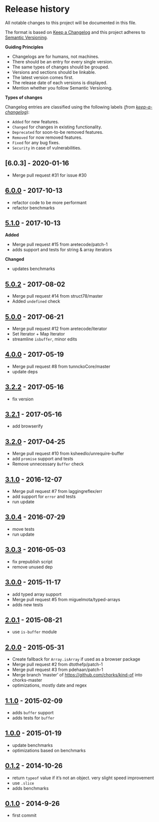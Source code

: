 Release history
===============

All notable changes to this project will be documented in this file.

The format is based on [Keep a Changelog](http://keepachangelog.com/en/1.0.0/) and this project adheres to [Semantic Versioning](http://semver.org/spec/v2.0.0.html).

**Guiding Principles**

-   Changelogs are for humans, not machines.
-   There should be an entry for every single version.
-   The same types of changes should be grouped.
-   Versions and sections should be linkable.
-   The latest version comes first.
-   The release date of each versions is displayed.
-   Mention whether you follow Semantic Versioning.

**Types of changes**

Changelog entries are classified using the following labels *(from [keep-a-changelog](http://keepachangelog.com/)*):

-   `Added` for new features.
-   `Changed` for changes in existing functionality.
-   `Deprecated` for soon-to-be removed features.
-   `Removed` for now removed features.
-   `Fixed` for any bug fixes.
-   `Security` in case of vulnerabilities.

\[6.0.3\] - 2020-01-16
----------------------

-   Merge pull request \#31 for issue \#30

[6.0.0](https://github.com/jonschlinkert/kind-of/compare/5.1.0...6.0.0) - 2017-10-13
------------------------------------------------------------------------------------

-   refactor code to be more performant
-   refactor benchmarks

[5.1.0](https://github.com/jonschlinkert/kind-of/compare/5.0.2...5.1.0) - 2017-10-13
------------------------------------------------------------------------------------

**Added**

-   Merge pull request \#15 from aretecode/patch-1
-   adds support and tests for string & array iterators

**Changed**

-   updates benchmarks

[5.0.2](https://github.com/jonschlinkert/kind-of/compare/5.0.1...5.0.2) - 2017-08-02
------------------------------------------------------------------------------------

-   Merge pull request \#14 from struct78/master
-   Added `undefined` check

[5.0.0](https://github.com/jonschlinkert/kind-of/compare/4.0.0...5.0.0) - 2017-06-21
------------------------------------------------------------------------------------

-   Merge pull request \#12 from aretecode/iterator
-   Set Iterator + Map Iterator
-   streamline `isbuffer`, minor edits

[4.0.0](https://github.com/jonschlinkert/kind-of/compare/3.2.2...4.0.0) - 2017-05-19
------------------------------------------------------------------------------------

-   Merge pull request \#8 from tunnckoCore/master
-   update deps

[3.2.2](https://github.com/jonschlinkert/kind-of/compare/3.2.1...3.2.2) - 2017-05-16
------------------------------------------------------------------------------------

-   fix version

[3.2.1](https://github.com/jonschlinkert/kind-of/compare/3.2.0...3.2.1) - 2017-05-16
------------------------------------------------------------------------------------

-   add browserify

[3.2.0](https://github.com/jonschlinkert/kind-of/compare/3.1.0...3.2.0) - 2017-04-25
------------------------------------------------------------------------------------

-   Merge pull request \#10 from ksheedlo/unrequire-buffer
-   add `promise` support and tests
-   Remove unnecessary `Buffer` check

[3.1.0](https://github.com/jonschlinkert/kind-of/compare/3.0.4...3.1.0) - 2016-12-07
------------------------------------------------------------------------------------

-   Merge pull request \#7 from laggingreflex/err
-   add support for `error` and tests
-   run update

[3.0.4](https://github.com/jonschlinkert/kind-of/compare/3.0.3...3.0.4) - 2016-07-29
------------------------------------------------------------------------------------

-   move tests
-   run update

[3.0.3](https://github.com/jonschlinkert/kind-of/compare/3.0.0...3.0.3) - 2016-05-03
------------------------------------------------------------------------------------

-   fix prepublish script
-   remove unused dep

[3.0.0](https://github.com/jonschlinkert/kind-of/compare/2.0.1...3.0.0) - 2015-11-17
------------------------------------------------------------------------------------

-   add typed array support
-   Merge pull request \#5 from miguelmota/typed-arrays
-   adds new tests

[2.0.1](https://github.com/jonschlinkert/kind-of/compare/2.0.0...2.0.1) - 2015-08-21
------------------------------------------------------------------------------------

-   use `is-buffer` module

[2.0.0](https://github.com/jonschlinkert/kind-of/compare/1.1.0...2.0.0) - 2015-05-31
------------------------------------------------------------------------------------

-   Create fallback for `Array.isArray` if used as a browser package
-   Merge pull request \#2 from dtothefp/patch-1
-   Merge pull request \#3 from pdehaan/patch-1
-   Merge branch ‘master’ of https://github.com/chorks/kind-of into chorks-master
-   optimizations, mostly date and regex

[1.1.0](https://github.com/jonschlinkert/kind-of/compare/1.0.0...1.1.0) - 2015-02-09
------------------------------------------------------------------------------------

-   adds `buffer` support
-   adds tests for `buffer`

[1.0.0](https://github.com/jonschlinkert/kind-of/compare/0.1.2...1.0.0) - 2015-01-19
------------------------------------------------------------------------------------

-   update benchmarks
-   optimizations based on benchmarks

[0.1.2](https://github.com/jonschlinkert/kind-of/compare/0.1.0...0.1.2) - 2014-10-26
------------------------------------------------------------------------------------

-   return `typeof` value if it’s not an object. very slight speed improvement
-   use `.slice`
-   adds benchmarks

[0.1.0](https://github.com/jonschlinkert/kind-of/commit/2fae09b0b19b1aadb558e9be39f0c3ef6034eb87) - 2014-9-26
-------------------------------------------------------------------------------------------------------------

-   first commit
